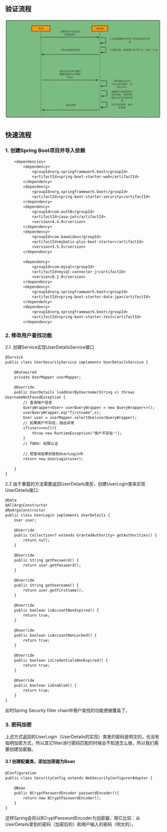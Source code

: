 ## 验证流程

![alt text](pic/SpringSecurity-AuthorProcess.png)

## 快速流程
### 1. 创建Spring Boot项目并导入依赖
```
    <dependencies>
        <dependency>
            <groupId>org.springframework.boot</groupId>
            <artifactId>spring-boot-starter-web</artifactId>
        </dependency>
        <dependency>
            <groupId>org.springframework.boot</groupId>
            <artifactId>spring-boot-starter-security</artifactId>
        </dependency>
        <dependency>
            <groupId>com.auth0</groupId>
            <artifactId>java-jwt</artifactId>
            <version>4.4.0</version>
        </dependency>
        <dependency>
            <groupId>com.baomidou</groupId>
            <artifactId>mybatis-plus-boot-starter</artifactId>
            <version>3.5.5</version>
        </dependency>

        <dependency>
            <groupId>com.mysql</groupId>
            <artifactId>mysql-connector-j</artifactId>
            <version>8.2.0</version>
        </dependency>
        <dependency>
            <groupId>org.springframework.boot</groupId>
            <artifactId>spring-boot-starter-data-jpa</artifactId>
        </dependency>
        <dependency>
            <groupId>org.springframework.boot</groupId>
            <artifactId>spring-boot-starter-test</artifactId>
        </dependency>
```

### 2. 修改用户查找功能

2.1. 创建Service实现UserDetailsService接口

```
@Service
public class UserSecurityService implements UserDetailsService {

    @Autowired
    private UserMapper userMapper;

    @Override
    public UserDetails loadUserByUsername(String s) throws UsernameNotFoundException {
        // 查询用户信息
        QueryWrapper<User> userQueryWrapper = new QueryWrapper<>();
        userQueryWrapper.eq("firstname",s);
        User user = userMapper.selectOne(userQueryWrapper);
        // 如果用户不存在，抛出异常
        if(user==null){
            throw new RuntimeException("用户不存在~");
        }
        // TODO: 权限认证

        // 把查询结果封装到UserLogin中
        return new UserLogin(user);

    }
}
```

2.2 由于重载的方法需要返回UserDetails类型，创建UserLogin类来实现UserDetails接口:

```
@Data
@AllArgsConstructor
@NoArgsConstructor
public class UserLogin implements UserDetails {
    User user;

    @Override
    public Collection<? extends GrantedAuthority> getAuthorities() {
        return null;
    }

    @Override
    public String getPassword() {
        return user.getPassword();
    }

    @Override
    public String getUsername() {
        return user.getFirstname();
    }

    @Override
    public boolean isAccountNonExpired() {
        return true;
    }

    @Override
    public boolean isAccountNonLocked() {
        return true;
    }

    @Override
    public boolean isCredentialsNonExpired() {
        return true;
    }

    @Override
    public boolean isEnabled() {
        return true;
    }
}
```

此时Spring Security filter chain中用户查找的功能便被覆盖了。

### 3. 密码加密

上述方式返回的UserLogin（UserDetails的实现）类里的密码是明文的，也没有指明加密方式，所以其它filter进行密码匹配的时候会不知道怎么做，所以我们需要创建加密器。

#### 3.1 创建配置类，添加加密器为Bean
```
@Configuration
public class SecurityConfig extends WebSecurityConfigurerAdapter {

    @Bean
    public BCryptPasswordEncoder passwordEncoder(){
        return new BCryptPasswordEncoder();
    }
}
```
这样Spring会将以BCryptPasswordEncoder为加密器，用它比较：从UserDetails拿到的密码（加密后的）和用户输入的密码（明文的）。


